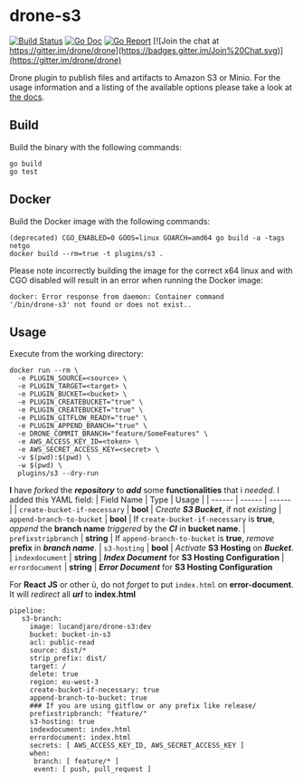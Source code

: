 # drone-s3

[![Build Status](http://beta.drone.io/api/badges/drone-plugins/drone-s3/status.svg)](http://beta.drone.io/drone-plugins/drone-s3)
[![Go Doc](https://godoc.org/github.com/drone-plugins/drone-s3?status.svg)](http://godoc.org/github.com/drone-plugins/drone-s3)
[![Go Report](https://goreportcard.com/badge/github.com/drone-plugins/drone-s3)](https://goreportcard.com/report/github.com/drone-plugins/drone-s3)
[![Join the chat at https://gitter.im/drone/drone](https://badges.gitter.im/Join%20Chat.svg)](https://gitter.im/drone/drone)

Drone plugin to publish files and artifacts to Amazon S3 or Minio. For the
usage information and a listing of the available options please take a look at
[the docs](http://plugins.drone.io/drone-plugins/drone-s3/).

## Build

Build the binary with the following commands:

```
go build
go test
```

## Docker

Build the Docker image with the following commands:

```
(deprecated) CGO_ENABLED=0 GOOS=linux GOARCH=amd64 go build -a -tags netgo
docker build --rm=true -t plugins/s3 .
```

Please note incorrectly building the image for the correct x64 linux and with
CGO disabled will result in an error when running the Docker image:

```
docker: Error response from daemon: Container command
'/bin/drone-s3' not found or does not exist..
```

## Usage

Execute from the working directory:

```
docker run --rm \
  -e PLUGIN_SOURCE=<source> \
  -e PLUGIN_TARGET=<target> \
  -e PLUGIN_BUCKET=<bucket> \
  -e PLUGIN_CREATEBUCKET="true" \
  -e PLUGIN_CREATEBUCKET="true" \
  -e PLUGIN_GITFLOW_READY="true" \
  -e PLUGIN_APPEND_BRANCH="true" \
  -e DRONE_COMMIT_BRANCH="feature/SomeFeatures" \
  -e AWS_ACCESS_KEY_ID=<token> \
  -e AWS_SECRET_ACCESS_KEY=<secret> \
  -v $(pwd):$(pwd) \
  -w $(pwd) \
  plugins/s3 --dry-run
```

**I** have *forked* the ***repository*** to ***add*** some **functionalities** that i *needed*.
I added this YAML field:
| Field Name | Type | Usage |
| ------ | ------ | ------ |
| `create-bucket-if-necessary` | **bool** | *Create* ***S3 Bucket***, if not *existing*
| `append-branch-to-bucket` | **bool** | If `create-bucket-if-necessary` is **true**, *append* the **branch name** *triggered* by the ***CI*** in **bucket name**.
| `prefixstripbranch` | **string** | If `append-branch-to-bucket` is **true**, *remove* **prefix** in ***branch name***.
| `s3-hosting` | **bool** | *Activate* **S3 Hosting** on ***Bucket***.
| `indexdocument` | **string** | ***Index Document*** for **S3 Hosting Configuration**
| `errordocument` | **string** | ***Error Document*** for **S3 Hosting Configuration**

For **React JS** or other ù, do not *forget* to put `index.html` on **error-document**.
It will *redirect* all ***url*** to **index.html**

```
pipeline:
   s3-branch:
     image: lucandjaro/drone-s3:dev
     bucket: bucket-in-s3
     acl: public-read
     source: dist/*
     strip_prefix: dist/
     target: /
     delete: true
     region: eu-west-3
     create-bucket-if-necessary: true
     append-branch-to-bucket: true
     ### If you are using gitflow or any prefix like release/
     prefixstripbranch: "feature/"
     s3-hosting: true
     indexdocument: index.html
     errordocument: index.html
     secrets: [ AWS_ACCESS_KEY_ID, AWS_SECRET_ACCESS_KEY ]
     when:
      branch: [ feature/* ]
      event: [ push, pull_request ]
```

